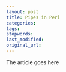 ```yaml
---
layout: post
title: Pipes in Perl
categories:
tags:
stopwords:
last_modified:
original_url: 
---
```


The article goes here

